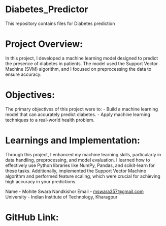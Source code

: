 # Diabetes_Predictor

This repository contains files for Diabetes prediction

# Project Overview:

In this project, I developed a machine learning model designed to predict the presence of diabetes in patients. The model used the Support Vector Machine (SVM) algorithm, and I focused on preprocessing the data to ensure accuracy.

# Objectives:

The primary objectives of this project were to:
    - Build a machine learning model that can accurately predict diabetes.
    - Apply machine learning techniques to a real-world health problem.

# Learnings and Implementation:

Through this project, I enhanced my machine learning skills, particularly in data handling, preprocessing, and model evaluation. I learned how to effectively use Python libraries like NumPy, Pandas, and scikit-learn for these tasks. Additionally, implemented the Support Vector Machine algorithm and performed feature scaling, which were crucial for achieving high accuracy in your predictions.


Name - Mohite Swara Nandkishor
Email - mswara357@gmail.com  
University - Indian Institute of Technology, Kharagpur                                                                                                           

# GitHub Link: 
